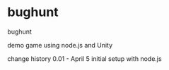 bughunt
=======

bughunt

demo game using node.js and Unity

change history
0.01 - April 5 initial setup with node.js
